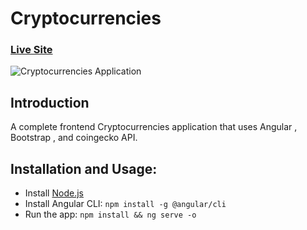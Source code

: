 # Cryptocurrencies

### [Live Site](https://cryptocurrencies-a7679.web.app/coin-list)

![Cryptocurrencies Application](https://i.postimg.cc/KzBzKkrW/Screenshot-from-2023-02-08-15-55-59.png)

## Introduction
A complete frontend Cryptocurrencies application that uses Angular , Bootstrap , and coingecko API.



## Installation and Usage:
- Install [Node.js](https://nodejs.org/en/download/)
- Install Angular CLI: `npm install -g @angular/cli`
- Run the app: `npm install && ng serve -o`
